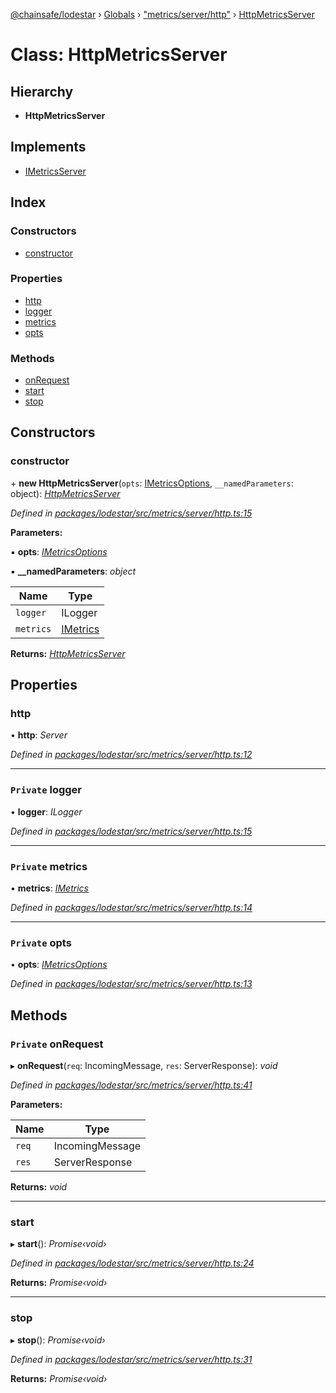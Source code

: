 [@chainsafe/lodestar](../README.md) › [Globals](../globals.md) › ["metrics/server/http"](../modules/_metrics_server_http_.md) › [HttpMetricsServer](_metrics_server_http_.httpmetricsserver.md)

# Class: HttpMetricsServer

## Hierarchy

* **HttpMetricsServer**

## Implements

* [IMetricsServer](../interfaces/_metrics_interface_.imetricsserver.md)

## Index

### Constructors

* [constructor](_metrics_server_http_.httpmetricsserver.md#constructor)

### Properties

* [http](_metrics_server_http_.httpmetricsserver.md#http)
* [logger](_metrics_server_http_.httpmetricsserver.md#private-logger)
* [metrics](_metrics_server_http_.httpmetricsserver.md#private-metrics)
* [opts](_metrics_server_http_.httpmetricsserver.md#private-opts)

### Methods

* [onRequest](_metrics_server_http_.httpmetricsserver.md#private-onrequest)
* [start](_metrics_server_http_.httpmetricsserver.md#start)
* [stop](_metrics_server_http_.httpmetricsserver.md#stop)

## Constructors

###  constructor

\+ **new HttpMetricsServer**(`opts`: [IMetricsOptions](../interfaces/_metrics_options_.imetricsoptions.md), `__namedParameters`: object): *[HttpMetricsServer](_metrics_server_http_.httpmetricsserver.md)*

*Defined in [packages/lodestar/src/metrics/server/http.ts:15](https://github.com/ChainSafe/lodestar/blob/2bf6badbe/packages/lodestar/src/metrics/server/http.ts#L15)*

**Parameters:**

▪ **opts**: *[IMetricsOptions](../interfaces/_metrics_options_.imetricsoptions.md)*

▪ **__namedParameters**: *object*

Name | Type |
------ | ------ |
`logger` | ILogger |
`metrics` | [IMetrics](../interfaces/_metrics_interface_.imetrics.md) |

**Returns:** *[HttpMetricsServer](_metrics_server_http_.httpmetricsserver.md)*

## Properties

###  http

• **http**: *Server*

*Defined in [packages/lodestar/src/metrics/server/http.ts:12](https://github.com/ChainSafe/lodestar/blob/2bf6badbe/packages/lodestar/src/metrics/server/http.ts#L12)*

___

### `Private` logger

• **logger**: *ILogger*

*Defined in [packages/lodestar/src/metrics/server/http.ts:15](https://github.com/ChainSafe/lodestar/blob/2bf6badbe/packages/lodestar/src/metrics/server/http.ts#L15)*

___

### `Private` metrics

• **metrics**: *[IMetrics](../interfaces/_metrics_interface_.imetrics.md)*

*Defined in [packages/lodestar/src/metrics/server/http.ts:14](https://github.com/ChainSafe/lodestar/blob/2bf6badbe/packages/lodestar/src/metrics/server/http.ts#L14)*

___

### `Private` opts

• **opts**: *[IMetricsOptions](../interfaces/_metrics_options_.imetricsoptions.md)*

*Defined in [packages/lodestar/src/metrics/server/http.ts:13](https://github.com/ChainSafe/lodestar/blob/2bf6badbe/packages/lodestar/src/metrics/server/http.ts#L13)*

## Methods

### `Private` onRequest

▸ **onRequest**(`req`: IncomingMessage, `res`: ServerResponse): *void*

*Defined in [packages/lodestar/src/metrics/server/http.ts:41](https://github.com/ChainSafe/lodestar/blob/2bf6badbe/packages/lodestar/src/metrics/server/http.ts#L41)*

**Parameters:**

Name | Type |
------ | ------ |
`req` | IncomingMessage |
`res` | ServerResponse |

**Returns:** *void*

___

###  start

▸ **start**(): *Promise‹void›*

*Defined in [packages/lodestar/src/metrics/server/http.ts:24](https://github.com/ChainSafe/lodestar/blob/2bf6badbe/packages/lodestar/src/metrics/server/http.ts#L24)*

**Returns:** *Promise‹void›*

___

###  stop

▸ **stop**(): *Promise‹void›*

*Defined in [packages/lodestar/src/metrics/server/http.ts:31](https://github.com/ChainSafe/lodestar/blob/2bf6badbe/packages/lodestar/src/metrics/server/http.ts#L31)*

**Returns:** *Promise‹void›*
